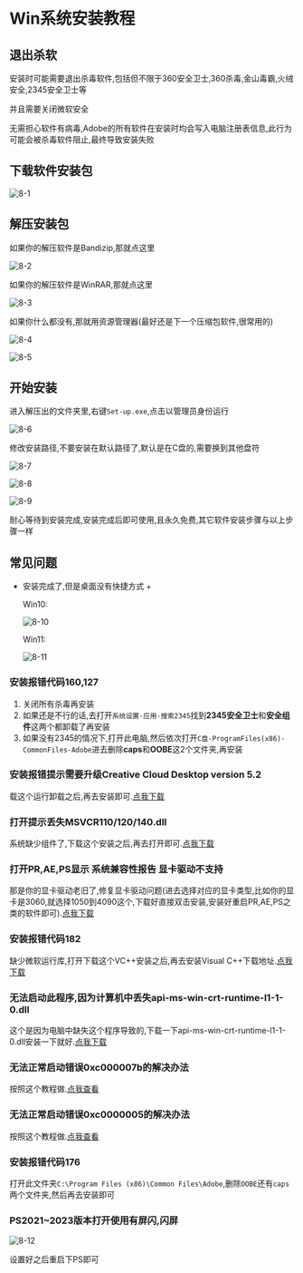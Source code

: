 # Win系统安装教程

 

## 退出杀软

安装时可能需要退出杀毒软件,包括但不限于360安全卫士,360杀毒,金山毒霸,火绒安全,2345安全卫士等

并且需要关闭微软安全

无需担心软件有病毒,Adobe的所有软件在安装时均会写入电脑注册表信息,此行为可能会被杀毒软件阻止,最终导致安装失败

## 下载软件安装包

![8-1](assets/8-1.png)

## 解压安装包

如果你的解压软件是Bandizip,那就点这里

![8-2](assets/8-2.png)

如果你的解压软件是WinRAR,那就点这里

![8-3](assets/8-3.png)

如果你什么都没有,那就用资源管理器(最好还是下一个压缩包软件,很常用的)

![8-4](assets/8-4.png)

![8-5](assets/8-5.gif)

## 开始安装

进入解压出的文件夹里,右键`Set-up.exe`,点击以管理员身份运行

![8-6](assets/8-6.png)

修改安装路径,不要安装在默认路径了,默认是在C盘的,需要换到其他盘符

![8-7](assets/8-7.png)

![8-8](assets/8-8.png)

![8-9](assets/8-9.png)

耐心等待到安装完成,安装完成后即可使用,且永久免费,其它软件安装步骤与以上步骤一样

## 常见问题

+ 安装完成了,但是桌面没有快捷方式 +

    Win10:

    ![8-10](assets/8-10.png)

    Win11:

    ![8-11](assets/8-11.png)

### 安装报错代码160,127

1. 关闭所有杀毒再安装
2. 如果还是不行的话,去打开`系统设置-应用-搜索2345`找到**2345安全卫士**和**安全组件**这两个都卸载了再安装
3. 如果没有2345的情况下,打开此电脑,然后依次打开`C盘-ProgramFiles(x86)-CommonFiles-Adobe`进去删除**caps**和**OOBE**这2个文件夹,再安装

### 安装报错提示需要升级Creative Cloud Desktop version 5.2

载这个运行卸载之后,再去安装即可.[点我下载](https://alist.elake.top/Creative%20Cloud%E5%8D%B8%E8%BD%BD%E7%A8%8B%E5%BA%8F.exe)

### 打开提示丢失MSVCR110/120/140.dll

系统缺少组件了,下载这个安装之后,再去打开即可.[点我下载](https://alist.elake.top/MSVBCRT.AIO.2019.07.20.X86+X64.exe)
### 打开PR,AE,PS显示 系统兼容性报告 显卡驱动不支持

那是你的显卡驱动老旧了,修复显卡驱动问题(进去选择对应的显卡类型,比如你的显卡是3060,就选择1050到4090这个,下载好直接双击安装,安装好重启PR,AE,PS之类的软件即可).[点我下载](https://alist.elake.top/NVDIA%E6%98%BE%E5%8D%A1%E9%A9%B1%E5%8A%A8%E4%BF%AE%E5%A4%8D)
### 安装报错代码182

缺少微软运行库,打开下载这个VC++安装之后,再去安装Visual C++下载地址.[点我下载](https://alist.elake.top/VC_redist.x64.exe)

### 无法启动此程序,因为计算机中丢失api-ms-win-crt-runtime-l1-1-0.dll

这个是因为电脑中缺失这个程序导致的,下载一下api-ms-win-crt-runtime-l1-1-0.dll安装一下就好.[点我下载](https://alist.elake.top/%E8%AE%A1%E7%AE%97%E6%9C%BA%E4%B8%AD%E4%B8%A2%E5%A4%B1api-ms-win-crt-runtime-l1-1-0.dll%E7%9A%84%E4%BF%AE%E5%A4%8D%E6%96%B9%E6%A1%88_1.0.exe)

### 无法正常启动错误0xc000007b的解决办法

按照这个教程做.[点我查看](https://365.kdocs.cn/l/cljI2bsqeBAg)

### 无法正常启动错误0xc0000005的解决办法

按照这个教程做.[点我查看](https://365.kdocs.cn/l/cqSo0IfFAP46)

### 安装报错代码176

打开此文件夹`C:\Program Files (x86)\Common Files\Adobe`,删除`OOBE`还有`caps`两个文件夹,然后再去安装即可

### PS2021~2023版本打开使用有屏闪,闪屏

![8-12](assets/8-12.png)

设置好之后重启下PS即可